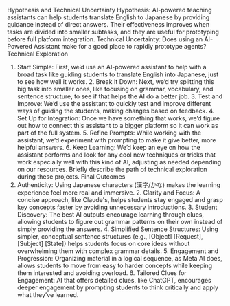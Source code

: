 Hypothesis and Technical Uncertainty
Hypothesis: AI-powered teaching assistants can help students translate English to Japanese by providing guidance instead of direct answers. Their effectiveness improves when tasks are divided into smaller subtasks, and they are useful for prototyping before full platform integration. Technical Uncertainty: Does using an AI-Powered Assistant make for a good place to rapidly prototype agents?
Technical Exploration
1. Start Simple: First, we’d use an AI-powered assistant to help with a broad task like guiding students to translate English into Japanese, just to see how well it works. 2. Break It Down: Next, we’d try splitting this big task into smaller ones, like focusing on grammar, vocabulary, and sentence structure, to see if that helps the AI do a better job. 3. Test and Improve: We’d use the assistant to quickly test and improve different ways of guiding the students, making changes based on feedback. 4. Set Up for Integration: Once we have something that works, we’d figure out how to connect this assistant to a bigger platform so it can work as part of the full system. 5. Refine Prompts: While working with the assistant, we’d experiment with prompting to make it give better, more helpful answers. 6. Keep Learning: We’d keep an eye on how the assistant performs and look for any cool new techniques or tricks that work especially well with this kind of AI, adjusting as needed depending on our resources.
Briefly describe the path of technical exploration during these projects.
Final Outcomes
1. Authenticity: Using Japanese characters (漢字/かな) makes the learning experience feel more real and immersive. 2. Clarity and Focus: A concise approach, like Claude's, helps students stay engaged and grasp key concepts faster by avoiding unnecessary introductions. 3. Student Discovery: The best AI outputs encourage learning through clues, allowing students to figure out grammar patterns on their own instead of simply providing the answers. 4. Simplified Sentence Structures: Using simpler, conceptual sentence structures (e.g., [Object] [Request], [Subject] [State]) helps students focus on core ideas without overwhelming them with complex grammar details. 5. Engagement and Progression: Organizing material in a logical sequence, as Meta AI does, allows students to move from easy to harder concepts while keeping them interested and avoiding overload. 6. Tailored Clues for Engagement: AI that offers detailed clues, like ChatGPT, encourages deeper engagement by prompting students to think critically and apply what they’ve learned.

